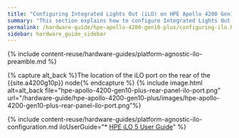 ```yaml
---
title: "Configuring Integrated Lights Out (iLO) on HPE Apollo 4200 Gen10 Plus Nodes"
summary: "This section explains how to configure Integrated Lights Out (iLO) on HPE Apollo 4200 Gen10 Plus nodes."
permalink: /hardware-guide/hpe-apollo-4200-gen10-plus/configuring-ilo.html
sidebar: hardware_guide_sidebar
---
```


{% include content-reuse/hardware-guides/platform-agnostic-ilo-preamble.md %}

{% capture alt_back %}The location of the iLO port on the rear of the {{site.a4200g10p}} node{% endcapture %}
{% include image.html alt=alt_back file="hpe-apollo-4200-gen10-plus-rear-panel-ilo-port.png" url="/hardware-guide/hpe-apollo-4200-gen10-plus/images/hpe-apollo-4200-gen10-plus-rear-panel-ilo-port.png"%}

{% include content-reuse/hardware-guides/platform-agnostic-ilo-configuration.md iloUserGuide="* [HPE iLO 5 User Guide](https://support.hpe.com/hpesc/public/docDisplay?docId=a00105236en_us)" %}
